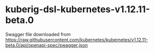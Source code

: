 # kuberig-dsl-kubernetes-v1.12.11-beta.0

Swagger file downloaded from https://raw.githubusercontent.com/kubernetes/kubernetes/v1.12.11-beta.0/api/openapi-spec/swagger.json
